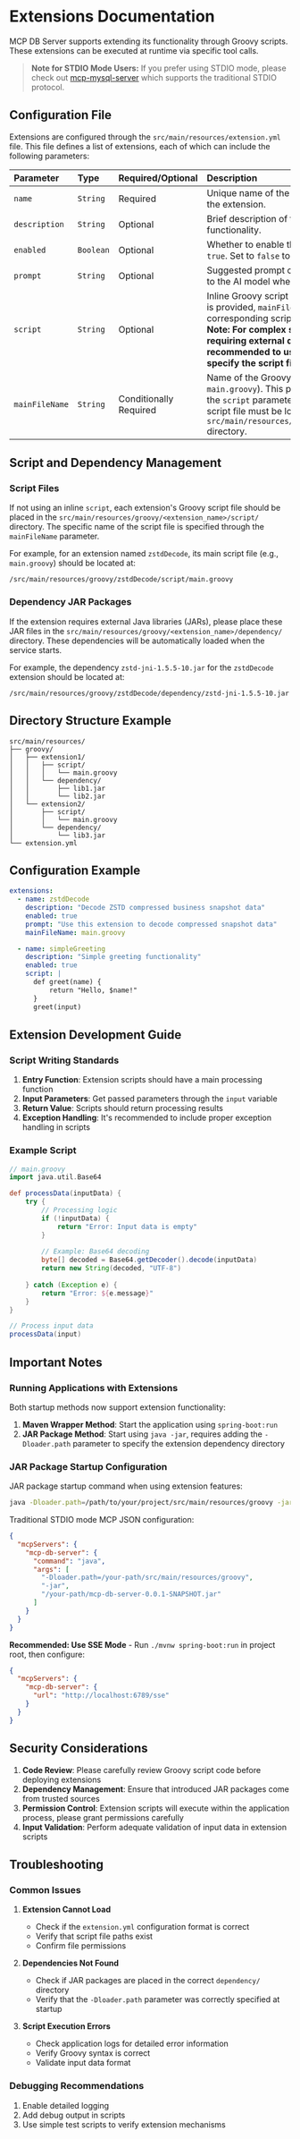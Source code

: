 # Extensions Documentation

MCP DB Server supports extending its functionality through Groovy scripts. These extensions can be executed at runtime via specific tool calls.

> **Note for STDIO Mode Users:** If you prefer using STDIO mode, please check out [mcp-mysql-server](https://github.com/JamesSmith888/mcp-mysql-server) which supports the traditional STDIO protocol.

## Configuration File

Extensions are configured through the `src/main/resources/extension.yml` file. This file defines a list of extensions, each of which can include the following parameters:

| Parameter      | Type       | Required/Optional | Description                                                                                                                     | Example                                                             |
|:---------------|:-----------|:------------------|:--------------------------------------------------------------------------------------------------------------------------------|:--------------------------------------------------------------------|
| `name`         | `String`   | Required          | Unique name of the extension, used to call the extension.                                                                       | `zstdDecode`                                                        |
| `description`  | `String`   | Optional          | Brief description of the extension functionality.                                                                               | `"Decode business snapshot data"`                                   |
| `enabled`      | `Boolean`  | Optional          | Whether to enable the extension. Default is `true`. Set to `false` to disable.                                                  | `false`                                                             |
| `prompt`       | `String`   | Optional          | Suggested prompt or instruction provided to the AI model when using this extension.                                             | `"decode the snapshot_data..."`                                     |
| `script`       | `String`   | Optional          | Inline Groovy script code. If this parameter is provided, `mainFileName` and its corresponding script file will be ignored. **Note: For complex scripts or extensions requiring external dependencies, it is recommended to use `mainFileName` to specify the script file.** | `` `def greet(name) { return "Hello, $name!"; }; greet('Java')` `` |
| `mainFileName` | `String`   | Conditionally Required | Name of the Groovy script file (e.g., `main.groovy`). This parameter is required if the `script` parameter is not provided. The script file must be located in the `src/main/resources/groovy/<name>/script/` directory. | `main.groovy`                                                       |

## Script and Dependency Management

### Script Files

If not using an inline `script`, each extension's Groovy script file should be placed in the `src/main/resources/groovy/<extension_name>/script/` directory. The specific name of the script file is specified through the `mainFileName` parameter.

For example, for an extension named `zstdDecode`, its main script file (e.g., `main.groovy`) should be located at:
```
/src/main/resources/groovy/zstdDecode/script/main.groovy
```

### Dependency JAR Packages

If the extension requires external Java libraries (JARs), please place these JAR files in the `src/main/resources/groovy/<extension_name>/dependency/` directory. These dependencies will be automatically loaded when the service starts.

For example, the dependency `zstd-jni-1.5.5-10.jar` for the `zstdDecode` extension should be located at:
```
/src/main/resources/groovy/zstdDecode/dependency/zstd-jni-1.5.5-10.jar
```

## Directory Structure Example

```
src/main/resources/
├── groovy/
│   ├── extension1/
│   │   ├── script/
│   │   │   └── main.groovy
│   │   └── dependency/
│   │       ├── lib1.jar
│   │       └── lib2.jar
│   └── extension2/
│       ├── script/
│       │   └── main.groovy
│       └── dependency/
│           └── lib3.jar
└── extension.yml
```

## Configuration Example

```yaml
extensions:
  - name: zstdDecode
    description: "Decode ZSTD compressed business snapshot data"
    enabled: true
    prompt: "Use this extension to decode compressed snapshot data"
    mainFileName: main.groovy

  - name: simpleGreeting
    description: "Simple greeting functionality"
    enabled: true
    script: |
      def greet(name) {
          return "Hello, $name!"
      }
      greet(input)
```

## Extension Development Guide

### Script Writing Standards

1. **Entry Function**: Extension scripts should have a main processing function
2. **Input Parameters**: Get passed parameters through the `input` variable
3. **Return Value**: Scripts should return processing results
4. **Exception Handling**: It's recommended to include proper exception handling in scripts

### Example Script

```groovy
// main.groovy
import java.util.Base64

def processData(inputData) {
    try {
        // Processing logic
        if (!inputData) {
            return "Error: Input data is empty"
        }
        
        // Example: Base64 decoding
        byte[] decoded = Base64.getDecoder().decode(inputData)
        return new String(decoded, "UTF-8")
        
    } catch (Exception e) {
        return "Error: ${e.message}"
    }
}

// Process input data
processData(input)
```

## Important Notes

### Running Applications with Extensions

Both startup methods now support extension functionality:

1. **Maven Wrapper Method**: Start the application using `spring-boot:run`
2. **JAR Package Method**: Start using `java -jar`, requires adding the `-Dloader.path` parameter to specify the extension dependency directory

### JAR Package Startup Configuration

JAR package startup command when using extension features:

```bash
java -Dloader.path=/path/to/your/project/src/main/resources/groovy -jar target/mcp-db-server-0.0.1-SNAPSHOT.jar
```

Traditional STDIO mode MCP JSON configuration:

```json
{
  "mcpServers": {
    "mcp-db-server": {
      "command": "java",
      "args": [
        "-Dloader.path=/your-path/src/main/resources/groovy",
        "-jar",
        "/your-path/mcp-db-server-0.0.1-SNAPSHOT.jar"
      ]
    }
  }
}
```

**Recommended: Use SSE Mode** - Run `./mvnw spring-boot:run` in project root, then configure:

```json
{
  "mcpServers": {
    "mcp-db-server": {
      "url": "http://localhost:6789/sse"
    }
  }
}
```

## Security Considerations

1. **Code Review**: Please carefully review Groovy script code before deploying extensions
2. **Dependency Management**: Ensure that introduced JAR packages come from trusted sources
3. **Permission Control**: Extension scripts will execute within the application process, please grant permissions carefully
4. **Input Validation**: Perform adequate validation of input data in extension scripts

## Troubleshooting

### Common Issues

1. **Extension Cannot Load**
   - Check if the `extension.yml` configuration format is correct
   - Verify that script file paths exist
   - Confirm file permissions

2. **Dependencies Not Found**
   - Check if JAR packages are placed in the correct `dependency/` directory
   - Verify that the `-Dloader.path` parameter was correctly specified at startup

3. **Script Execution Errors**
   - Check application logs for detailed error information
   - Verify Groovy syntax is correct
   - Validate input data format

### Debugging Recommendations

1. Enable detailed logging
2. Add debug output in scripts
3. Use simple test scripts to verify extension mechanisms
